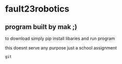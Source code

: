 # fault23robotics

## program built by mak ;)

to download simply pip install libaries and run program

this doesnt serve any purpose just a school assignment

```git```
